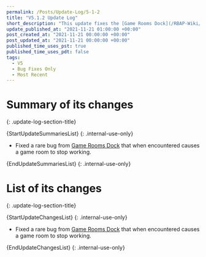 ```yaml
---
permalink: /Posts/Update-Log/5-1-2
title: "V5.1.2 Update Log"
short_description: "This update fixes the [Game Rooms Dock](/RBAP-Wiki/Wiki/Docks/Game-Rooms-Dock)."
update_published_at: "2021-11-21 01:00:00 +00:00"
post_created_at: "2021-11-21 00:00:00 +00:00"
post_updated_at: "2021-11-21 00:00:00 +00:00"
published_time_uses_pst: true
published_time_uses_pdt: false
tags:
  - V5
  - Bug Fixes Only
  - Most Recent
---
```


# Summary of its changes
{: .update-log-section-title}

{StartUpdateSummariesList}
{: .internal-use-only}

* Fixed a rare bug from [Game Rooms Dock](/RBAP-Wiki/Wiki/Docks/Game-Rooms-Dock) that when encountered causes a game room to stop working.

{EndUpdateSummariesList}
{: .internal-use-only}

# List of its changes
{: .update-log-section-title}

{StartUpdateChangesList}
{: .internal-use-only}

* Fixed a rare bug from [Game Rooms Dock](/RBAP-Wiki/Wiki/Docks/Game-Rooms-Dock) that when encountered causes a game room to stop working.

{EndUpdateChangesList}
{: .internal-use-only}